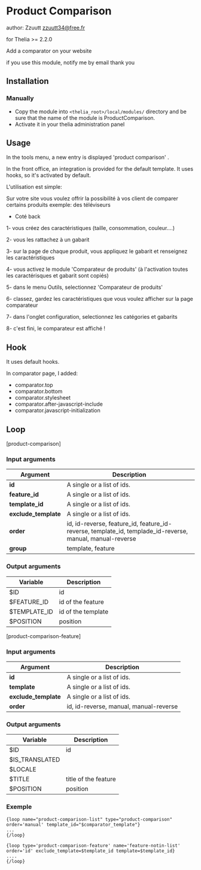 # Product Comparison 

author: Zzuutt <zzuutt34@free.fr>

for Thelia >= 2.2.0

Add a comparator on your website

if you use this module, notify me by email thank you

## Installation

### Manually

* Copy the module into ```<thelia_root>/local/modules/``` directory and be sure that the name of the module is ProductComparison.
* Activate it in your thelia administration panel

## Usage

In the tools menu, a new entry is displayed  'product comparison' .

In the front office, an integration is provided for the default template. It uses hooks, so it's activated by default.

L'utilisation est simple:

Sur votre site vous voulez offrir la possibilité à vos client de comparer certains produits exemple: des téléviseurs
- Coté back 

1- vous créez des caractéristiques (taille, consommation, couleur....)

2- vous les rattachez à un gabarit

3- sur la page de chaque produit, vous appliquez le gabarit et renseignez les caractéristiques

4- vous activez le module 'Comparateur de produits' (à l'activation toutes les caractérisques et gabarit sont copiés)

5- dans le menu Outils, selectionnez 'Comparateur de produits'

6- classez, gardez les caractéristiques que vous voulez afficher sur la page comparateur

7- dans l'onglet configuration, selectionnez les catégories et gabarits

8- c'est fini, le comparateur est affiché !


## Hook

It uses default hooks.

In comparator page, I added:
- comparator.top
- comparator.bottom
- comparator.stylesheet
- comparator.after-javascript-include
- comparator.javascript-initialization

## Loop

[product-comparison]

### Input arguments

|Argument |Description |
|---      |--- |
|**id** | A single or a list of ids. |
|**feature_id** | A single or a list of ids. |
|**template_id** | A single or a list of ids. |
|**exclude_template** | A single or a list of ids.|
|**order** | id, id-reverse, feature_id, feature_id-reverse, template_id, templade_id-reverse, manual, manual-reverse |
|**group** | template, feature |

### Output arguments

|Variable   |Description |
|---        |--- |
|$ID    | id |
|$FEATURE_ID    | id of the feature |
|$TEMPLATE_ID    | id of the template |
|$POSITION    | position |

[product-comparison-feature]

### Input arguments

|Argument |Description |
|---      |--- |
|**id** | A single or a list of ids. |
|**template** | A single or a list of ids. |
|**exclude_template** | A single or a list of ids.|
|**order** | id, id-reverse, manual, manual-reverse |

### Output arguments

|Variable   |Description |
|---        |--- |
|$ID    | id |
|$IS_TRANSLATED    |  |
|$LOCALE    |  |
|$TITLE    | title of the feature |
|$POSITION    | position |

### Exemple
```
{loop name="product-comparison-list" type="product-comparison" order='manual' template_id="$comparator_template"}
...
{/loop}
```

```
{loop type='product-comparison-feature' name='feature-notin-list' order='id' exclude_template=$template_id template=$template_id}
....
{/loop}
```

